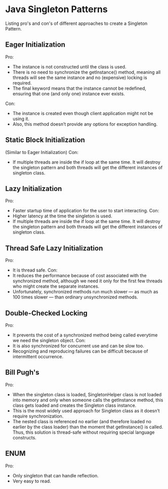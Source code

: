 Java Singleton Patterns
=======================
Listing pro's and con's of different approaches to create a Singleton Pattern.

Eager Initialization
--------------------
Pro:
 - The instance is not constructed until the class is used.
 - There is no need to synchronize the getInstance() method, meaning all threads will see the same instance and no (expensive) locking is required.
 - The final keyword means that the instance cannot be redefined, ensuring that one (and only one) instance ever exists.

Con:
 - The instance is created even though client application might not be using it.
 - Also, this method doesn’t provide any options for exception handling.
 
Static Block Initialization
---------------------------
(Similar to Eager Initialization)
Con:
 - If multiple threads are inside the if loop at the same time. It will destroy the singleton pattern and both threads will get the different instances of singleton class.

Lazy Initialization
-------------------
Pro:
 - Faster startup time of application for the user to start interacting.
Con:
 - Higher latency at the time the singleton is used.
 - If multiple threads are inside the if loop at the same time. It will destroy the singleton pattern and both threads will get the different instances of singleton class.

Thread Safe Lazy Initialization
-------------------------------
Pro:
 - It is thread safe.
Con:
 - It reduces the performance because of cost associated with the synchronized method, although we need it only for the first few threads who might create the separate instances.
 - Unfortunately, synchronized methods run much slower — as much as 100 times slower — than ordinary unsynchronized methods.

Double-Checked Locking
----------------------
Pro:
 - It prevents the cost of a synchronized method being called everytime we need the singleton object.
Con:
 - It is also synchronized for concurrent use and can be slow too.
 - Recognizing and reproducing failures can be difficult because of intermittent occurrence.
 
Bill Pugh's
-----------
Pro:
 - When the singleton class is loaded, SingletonHelper class is not loaded into memory and only when someone calls the getInstance method, this class gets loaded and creates the Singleton class instance.
 - This is the most widely used approach for Singleton class as it doesn’t require synchronization.
 - The nested class is referenced no earlier (and therefore loaded no earlier by the class loader) than the moment that getInstance() is called. Thus, this solution is thread-safe without requiring special language constructs.

ENUM
----
Pro:
 - Only singleton that can handle reflection.
 - Very easy to read.
